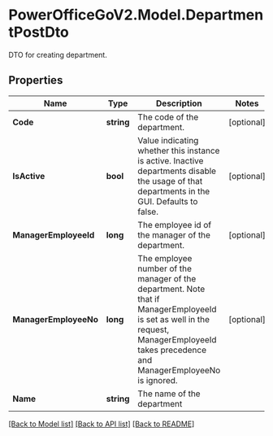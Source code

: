 # PowerOfficeGoV2.Model.DepartmentPostDto
DTO for creating department.

## Properties

Name | Type | Description | Notes
------------ | ------------- | ------------- | -------------
**Code** | **string** | The code of the department. | [optional] 
**IsActive** | **bool** | Value indicating whether this instance is active.  Inactive departments disable the usage of that departments in the GUI.  Defaults to false. | [optional] 
**ManagerEmployeeId** | **long** | The employee id of the manager of the department. | [optional] 
**ManagerEmployeeNo** | **long** | The employee number of the manager of the department.  Note that if ManagerEmployeeId is set as well in the request, ManagerEmployeeId takes precedence and ManagerEmployeeNo is ignored. | [optional] 
**Name** | **string** | The name of the department | 

[[Back to Model list]](../../README.md#documentation-for-models) [[Back to API list]](../../README.md#documentation-for-api-endpoints) [[Back to README]](../../README.md)

